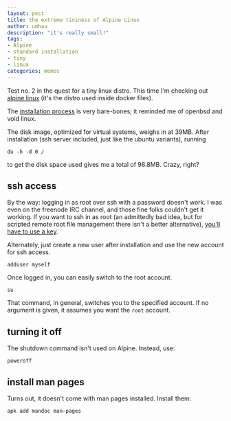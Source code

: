 ```yaml
---
layout: post
title: the extreme tininess of Alpine Linux
author: umhau
description: "it's really small!"
tags: 
- Alpine
- standard installation
- tiny
- linux
categories: memos
---
```


Test no. 2 in the quest for a tiny linux distro. This time I'm checking out [alpine linux](https://www.alpinelinux.org/downloads/) (it's the distro used inside docker files).  

The [installation process](https://wiki.alpinelinux.org/wiki/Installation#3._Boot_and_install_process) is very bare-bones; it reminded me of openbsd and void linux. 

The disk image, optimized for virtual systems, weighs in at 39MB. After installation (ssh server included, just like the ubuntu variants), running 

```
du -h -d 0 /
``` 

to get the disk space used gives me a total of 98.8MB. Crazy, right? 

## ssh access

By the way: logging in as root over ssh with a password doesn't work. I was even on the freenode IRC channel, and those fine folks couldn't get it working. If you want to ssh in as root (an admittedly bad idea, but for scripted remote root file management there isn't a better alternative), [you'll have to use a key](https://umhau.github.io/set-up-passwordless-ssh/). 

Alternately, just create a new user after installation and use the new account for ssh access. 

```
adduser myself
```

Once logged in, you can easily switch to the root account.

```
su
```

That command, in general, switches you to the specified account. If no argument is given, it assumes you want the `root` account.

## turning it off

The shutdown command isn't used on Alpine. Instead, use:

```
poweroff
```

## install man pages

Turns out, it doesn't come with man pages installed. Install them:

```
apk add mandoc man-pages
```